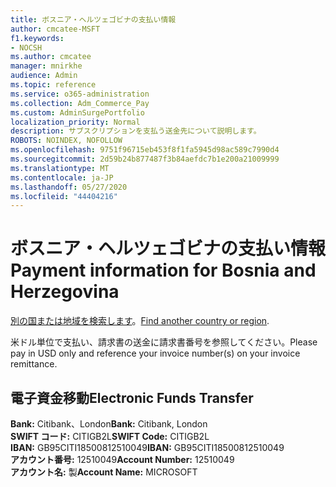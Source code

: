 ```yaml
---
title: ボスニア・ヘルツェゴビナの支払い情報
author: cmcatee-MSFT
f1.keywords:
- NOCSH
ms.author: cmcatee
manager: mnirkhe
audience: Admin
ms.topic: reference
ms.service: o365-administration
ms.collection: Adm_Commerce_Pay
ms.custom: AdminSurgePortfolio
localization_priority: Normal
description: サブスクリプションを支払う送金先について説明します。
ROBOTS: NOINDEX, NOFOLLOW
ms.openlocfilehash: 9751f96715eb453f8f1fa5945d98ac589c7990d4
ms.sourcegitcommit: 2d59b24b877487f3b84aefdc7b1e200a21009999
ms.translationtype: MT
ms.contentlocale: ja-JP
ms.lasthandoff: 05/27/2020
ms.locfileid: "44404216"
---
```

# <a name="payment-information-for-bosnia-and-herzegovina"></a><span data-ttu-id="9247a-103">ボスニア・ヘルツェゴビナの支払い情報</span><span class="sxs-lookup"><span data-stu-id="9247a-103">Payment information for Bosnia and Herzegovina</span></span>

<span data-ttu-id="9247a-104">[別の国または地域を検索します](../billing-and-payments/pay-for-your-subscription.md)。</span><span class="sxs-lookup"><span data-stu-id="9247a-104">[Find another country or region](../billing-and-payments/pay-for-your-subscription.md).</span></span>

<span data-ttu-id="9247a-105">米ドル単位で支払い、請求書の送金に請求書番号を参照してください。</span><span class="sxs-lookup"><span data-stu-id="9247a-105">Please pay in USD only and reference your invoice number(s) on your invoice remittance.</span></span>

## <a name="electronic-funds-transfer"></a><span data-ttu-id="9247a-106">電子資金移動</span><span class="sxs-lookup"><span data-stu-id="9247a-106">Electronic Funds Transfer</span></span>

<span data-ttu-id="9247a-107">**Bank:** Citibank、London</span><span class="sxs-lookup"><span data-stu-id="9247a-107">**Bank:** Citibank, London</span></span>  
<span data-ttu-id="9247a-108">**SWIFT コード:** CITIGB2L</span><span class="sxs-lookup"><span data-stu-id="9247a-108">**SWIFT Code:** CITIGB2L</span></span>  
<span data-ttu-id="9247a-109">**IBAN:** GB95CITI18500812510049</span><span class="sxs-lookup"><span data-stu-id="9247a-109">**IBAN:** GB95CITI18500812510049</span></span>  
<span data-ttu-id="9247a-110">**アカウント番号:** 12510049</span><span class="sxs-lookup"><span data-stu-id="9247a-110">**Account Number:** 12510049</span></span>  
<span data-ttu-id="9247a-111">**アカウント名:** 製</span><span class="sxs-lookup"><span data-stu-id="9247a-111">**Account Name:** MICROSOFT</span></span>  